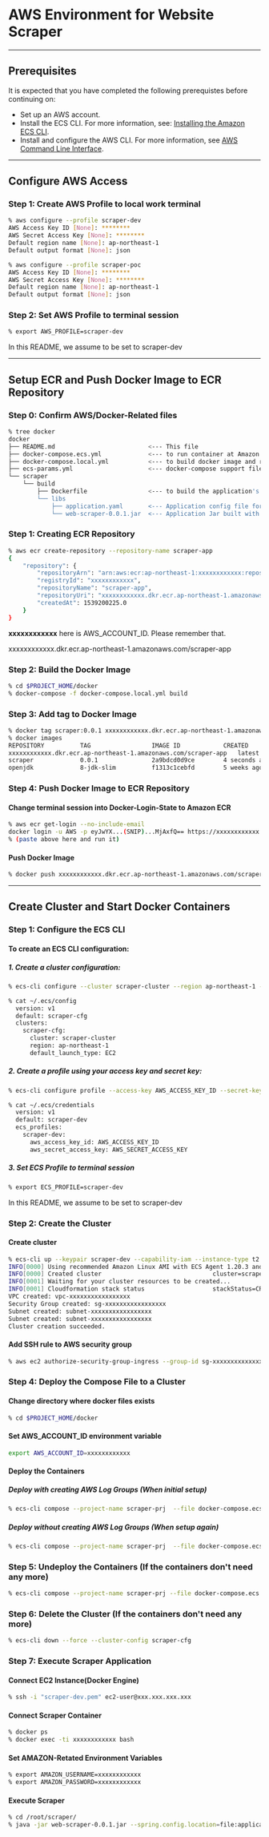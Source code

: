 # AWS Environment for Website Scraper


--------------------------------------------------------------------------------
## Prerequisites

It is expected that you have completed the following prerequistes before continuing on:

* Set up an AWS account.
* Install the ECS CLI. For more information, see: [Installing the Amazon ECS CLI](https://docs.aws.amazon.com/AmazonECS/latest/developerguide/ECS_CLI_installation.html).
* Install and configure the AWS CLI. For more information, see [AWS Command Line Interface](https://docs.aws.amazon.com/cli/latest/userguide/cli-environment.html).


--------------------------------------------------------------------------------
## Configure AWS Access

### Step 1: Create AWS Profile to local work terminal
```bash
% aws configure --profile scraper-dev
AWS Access Key ID [None]: ********
AWS Secret Access Key [None]: ********
Default region name [None]: ap-northeast-1
Default output format [None]: json

% aws configure --profile scraper-poc
AWS Access Key ID [None]: ********
AWS Secret Access Key [None]: ********
Default region name [None]: ap-northeast-1
Default output format [None]: json
```

### Step 2: Set AWS Profile to terminal session
```bash
% export AWS_PROFILE=scraper-dev
```
In this README, we assume to be set to scraper-dev
 
--------------------------------------------------------------------------------
## Setup ECR and Push Docker Image to ECR Repository

### Step 0: Confirm AWS/Docker-Related files
```bash
% tree docker
docker
├── README.md                          <--- This file
├── docker-compose.ecs.yml             <--- to run container at Amazon ECS
├── docker-compose.local.yml           <--- to build docker image and run container locally
├── ecs-params.yml                     <--- docker-compose support file at Amazon ECS
└── scraper
    └── build
        ├── Dockerfile                 <--- to build the application's docker image
        └── libs
            ├── application.yaml       <--- Application config file for deploying docker container
            └── web-scraper-0.0.1.jar  <--- Application Jar built with $PROJECT_HOME/gradlew build
```

### Step 1: Creating ECR Repository
```bash
% aws ecr create-repository --repository-name scraper-app
{
    "repository": {
        "repositoryArn": "arn:aws:ecr:ap-northeast-1:xxxxxxxxxxxx:repository/scraper-app",
        "registryId": "xxxxxxxxxxxx",
        "repositoryName": "scraper-app",
        "repositoryUri": "xxxxxxxxxxxx.dkr.ecr.ap-northeast-1.amazonaws.com/scraper-app",
        "createdAt": 1539200225.0
    }
}
```
__xxxxxxxxxxxx__ here is AWS_ACCOUNT_ID. Please remember that.

xxxxxxxxxxxx.dkr.ecr.ap-northeast-1.amazonaws.com/scraper-app

### Step 2: Build the Docker Image
```bash
% cd $PROJECT_HOME/docker
% docker-compose -f docker-compose.local.yml build
```

### Step 3: Add tag to Docker Image
```bash
% docker tag scraper:0.0.1 xxxxxxxxxxxx.dkr.ecr.ap-northeast-1.amazonaws.com/scraper-app
% docker images
REPOSITORY          TAG                 IMAGE ID            CREATED             SIZE
xxxxxxxxxxxx.dkr.ecr.ap-northeast-1.amazonaws.com/scraper-app   latest              2a9bdcd0d9ce        2 minutes ago       280MB
scraper             0.0.1               2a9bdcd0d9ce        4 seconds ago       280MB
openjdk             8-jdk-slim          f1313c1cebfd        5 weeks ago         244MB
```

### Step 4: Push Docker Image to ECR Repository

#### Change terminal session into Docker-Login-State to Amazon ECR
```bash
% aws ecr get-login --no-include-email
docker login -u AWS -p eyJwYX...(SNIP)...MjAxfQ== https://xxxxxxxxxxxx.dkr.ecr.ap-northeast-1.amazonaws.com
% (paste above here and run it)

```
#### Push Docker Image 
```bash
% docker push xxxxxxxxxxxx.dkr.ecr.ap-northeast-1.amazonaws.com/scraper-app
```


--------------------------------------------------------------------------------
## Create Cluster and Start Docker Containers

### Step 1: Configure the ECS CLI 

#### To create an ECS CLI configuration:

##### 1. Create a cluster configuration:
```bash
% ecs-cli configure --cluster scraper-cluster --region ap-northeast-1 --default-launch-type EC2 --config-name scraper-cfg

% cat ~/.ecs/config
  version: v1
  default: scraper-cfg
  clusters:
    scraper-cfg:
      cluster: scraper-cluster
      region: ap-northeast-1
      default_launch_type: EC2
```

##### 2. Create a profile using your access key and secret key:   
```bash
% ecs-cli configure profile --access-key AWS_ACCESS_KEY_ID --secret-key AWS_SECRET_ACCESS_KEY --profile-name scraper-dev

% cat ~/.ecs/credentials
  version: v1
  default: scraper-dev
  ecs_profiles:
    scraper-dev:
      aws_access_key_id: AWS_ACCESS_KEY_ID
      aws_secret_access_key: AWS_SECRET_ACCESS_KEY
```

##### 3. Set ECS Profile to terminal session
```bash
% export ECS_PROFILE=scraper-dev
```
In this README, we assume to be set to scraper-dev


### Step 2: Create the Cluster

#### Create cluster
```bash
% ecs-cli up --keypair scraper-dev --capability-iam --instance-type t2.medium --cluster-config scraper-cfg
INFO[0000] Using recommended Amazon Linux AMI with ECS Agent 1.20.3 and Docker version 18.06.1-ce
INFO[0000] Created cluster                               cluster=scraper-cluster region=ap-northeast-1
INFO[0001] Waiting for your cluster resources to be created...
INFO[0001] Cloudformation stack status                   stackStatus=CREATE_IN_PROGRESS
VPC created: vpc-xxxxxxxxxxxxxxxxx
Security Group created: sg-xxxxxxxxxxxxxxxxx
Subnet created: subnet-xxxxxxxxxxxxxxxxx
Subnet created: subnet-xxxxxxxxxxxxxxxxx
Cluster creation succeeded.
```

#### Add SSH rule to AWS security group
```bash
% aws ec2 authorize-security-group-ingress --group-id sg-xxxxxxxxxxxxxxxxx --protocol tcp --port 22 --cidr 0.0.0.0/0
```

### Step 4: Deploy the Compose File to a Cluster 

#### Change directory where docker files exists
```bash
% cd $PROJECT_HOME/docker
```

#### Set AWS_ACCOUNT_ID environment variable
```bash
export AWS_ACCOUNT_ID=xxxxxxxxxxxx
```

#### Deploy the Containers
##### Deploy with creating AWS Log Groups (When initial setup)
```bash
% ecs-cli compose --project-name scraper-prj  --file docker-compose.ecs.yml up --create-log-groups --cluster-config scraper-cfg
```
##### Deploy without creating AWS Log Groups (When setup again)
```bash
% ecs-cli compose --project-name scraper-prj  --file docker-compose.ecs.yml up --cluster-config scraper-cfg
``` 

### Step 5: Undeploy the Containers (If the containers don't need any more)
```bash
% ecs-cli compose --project-name scraper-prj --file docker-compose.ecs.yml service rm --cluster-config scraper-cfg
```

### Step 6: Delete the Cluster (If the containers don't need any more)
```bash
% ecs-cli down --force --cluster-config scraper-cfg
```

### Step 7: Execute Scraper Application

#### Connect EC2 Instance(Docker Engine)
```bash
% ssh -i "scraper-dev.pem" ec2-user@xxx.xxx.xxx.xxx
```

#### Connect Scraper Container
```bash
% docker ps
% docker exec -ti xxxxxxxxxxxx bash
```

#### Set AMAZON-Retated Environment Variables
```bash
% export AMAZON_USERNAME=xxxxxxxxxxxx
% export AMAZON_PASSWORD=xxxxxxxxxxxx
```

#### Execute Scraper 
```bash
% cd /root/scraper/
% java -jar web-scraper-0.0.1.jar --spring.config.location=file:application.yaml
```